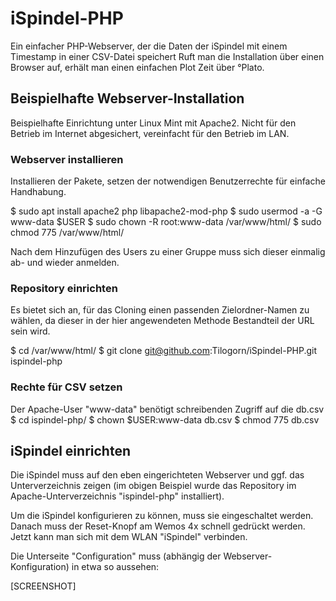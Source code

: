 # iSpindel-PHP

Ein einfacher PHP-Webserver, der die Daten der iSpindel mit einem Timestamp in einer CSV-Datei speichert
Ruft man die Installation über einen Browser auf, erhält man einen einfachen Plot Zeit über °Plato.

## Beispielhafte Webserver-Installation

Beispielhafte Einrichtung unter Linux Mint mit Apache2.
Nicht für den Betrieb im Internet abgesichert, vereinfacht für den Betrieb im LAN.

### Webserver installieren

Installieren der Pakete, setzen der notwendigen Benutzerrechte für einfache Handhabung.

$ sudo apt install apache2 php libapache2-mod-php
$ sudo usermod -a -G www-data $USER
$ sudo chown -R root:www-data /var/www/html/
$ sudo chmod 775 /var/www/html/

Nach dem Hinzufügen des Users zu einer Gruppe muss sich dieser einmalig ab- und wieder anmelden.

### Repository einrichten

Es bietet sich an, für das Cloning einen passenden Zielordner-Namen zu wählen, da dieser in der hier angewendeten Methode Bestandteil der URL sein wird.

$ cd /var/www/html/
$ git clone git@github.com:Tilogorn/iSpindel-PHP.git ispindel-php

### Rechte für CSV setzen

Der Apache-User "www-data" benötigt schreibenden Zugriff auf die db.csv
$ cd ispindel-php/
$ chown $USER:www-data db.csv
$ chmod 775 db.csv

## iSpindel einrichten

Die iSpindel muss auf den eben eingerichteten Webserver und ggf. das Unterverzeichnis zeigen 
(im obigen Beispiel wurde das Repository im Apache-Unterverzeichnis "ispindel-php" installiert).

Um die iSpindel konfigurieren zu können, muss sie eingeschaltet werden. Danach muss der Reset-Knopf am Wemos 4x schnell gedrückt werden. Jetzt kann man sich mit dem WLAN "iSpindel" verbinden.

Die Unterseite "Configuration" muss (abhängig der Webserver-Konfiguration) in etwa so aussehen:

[SCREENSHOT]
